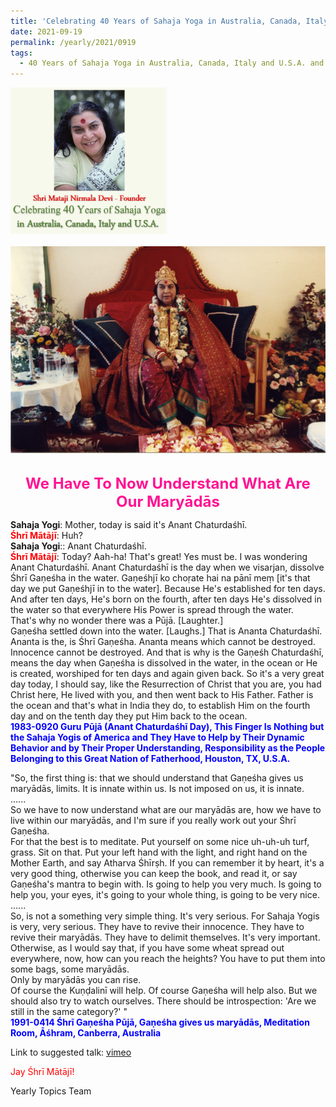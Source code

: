 ```yaml
---
title: 'Celebrating 40 Years of Sahaja Yoga in Australia, Canada, Italy and U.S.A. and its Culture, Post 35 on Anant Chaturdaśhī'
date: 2021-09-19
permalink: /yearly/2021/0919
tags:
  - 40 Years of Sahaja Yoga in Australia, Canada, Italy and U.S.A. and its Culture
---
```


<div style="text-align: left"><img src="/images/Celebrating40YearsSahajaYoga.png" width="250" /></div><br>

<div style="text-align: center"><img src="/images/image773.png" /></div>

<br>
<p style="color:DeepPink; text-align:center">
<font size="+2"><b>We Have To Now Understand What Are Our Maryādās</b><br></font>
</p>

<p>
<b>Sahaja Yogi</b>: Mother, today is said it's Anant Chaturdaśhī.<br>
<font color="red"><b>Śhrī Mātājī</b></font>: Huh?<br>
<b>Sahaja Yogi</b>:: Anant Chaturdaśhī.<br>
<font color="red"><b>Śhrī Mātājī</b></font>: Today? Aah-ha! That's great! Yes must be. I was wondering Anant Chaturdaśhī. Anant Chaturdaśhī is the day when we visarjan, dissolve Śhrī Gaṇeśha in the water. Gaṇeśhjī ko choṛate hai na pānī meṃ [it's that day we put Gaṇeśhjī in to the water]. Because He's established for ten days. And after ten days, He's born on the fourth, after ten days He's dissolved in the water so that everywhere His Power is spread through the water.<br> 
That's why no wonder there was a Pūjā. [Laughter.]<br>
Gaṇeśha settled down into the water. [Laughs.] That is Ananta Chaturdaśhī. Ananta is the, is Śhrī Gaṇeśha. Ananta means which cannot be destroyed. Innocence cannot be destroyed. And that is why is the Gaṇeśh Chaturdaśhī, means the day when Gaṇeśha is dissolved in the water, in the ocean or He is created, worshiped for ten days and again given back. So it's a very great day today, I should say, like the Resurrection of Christ that you are, you had Christ here, He lived with you, and then went back to His Father. Father is the ocean and that's what in India they do, to establish Him on the fourth day and on the tenth day they put Him back to the ocean. <br>
<font color="blue"><b>1983-0920 Guru Pūjā (Anant Chaturdaśhī Day), This Finger Is Nothing but the Sahaja Yogis of America and They Have to Help by Their Dynamic Behavior and by Their Proper Understanding, Responsibility as the People Belonging to this Great Nation of Fatherhood, Houston, TX, U.S.A.</b></font><br>
</p>

<p>
"So, the first thing is: that we should understand that Gaṇeśha gives us maryādās, limits. It is innate within us. Is not imposed on us, it is innate. <br>
......<br>
So we have to now understand what are our maryādās are, how we have to live within our maryādās, and I'm sure if you really work out your Śhrī Gaṇeśha.<br>
For that the best is to meditate. Put yourself on some nice uh-uh-uh turf, grass. Sit on that. Put your left hand with the light, and right hand on the Mother Earth, and say Atharva Śhīrṣh. If you can remember it by heart, it's a very good thing, otherwise you can keep the book, and read it, or say Gaṇeśha's mantra to begin with. Is going to help you very much. Is going to help you, your eyes, it's going to your whole thing, is going to be very nice.<br>
......<br>
So, is not a something very simple thing. It's very serious. For Sahaja Yogis is very, very serious. They have to revive their innocence. They have to revive their maryādās. They have to delimit themselves. It's very important.<br>
Otherwise, as I would say that, if you have some wheat spread out everywhere, now, how can you reach the heights? You have to put them into some bags, some maryādās.<br>
Only by maryādās you can rise.<br>
Of course the Kuṇḍalinī will help. Of course Gaṇeśha will help also. But we should also try to watch ourselves. There should be introspection: 'Are we still in the same category?' "<br>
<font color="blue"><b>1991-0414 Śhrī Gaṇeśha Pūjā, Gaṇeśha gives us maryādās, Meditation Room, Āśhram, Canberra, Australia</b></font><br>
</p>

Link to suggested talk: <a href="https://vimeo.com/588223218"> vimeo</a><br>

<p style="color:red;">Jay Śhrī Mātājī!<br></p>

Yearly Topics Team